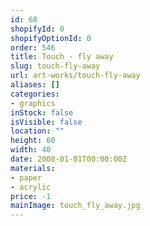 ```yaml
---
id: 68
shopifyId: 0
shopifyOptionId: 0
order: 546
title: Touch - fly away
slug: touch-fly-away
url: art-works/touch-fly-away
aliases: []
categories:
- graphics
inStock: false
isVisible: false
location: ""
height: 60
width: 40
date: 2008-01-01T00:00:00Z
materials:
- paper
- acrylic
price: -1
mainImage: touch_fly_away.jpg
---
```


